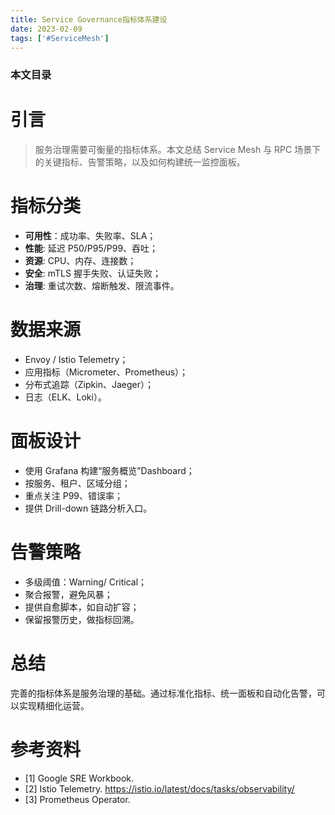 ```yaml
---
title: Service Governance指标体系建设
date: 2023-02-09
tags: ['#ServiceMesh']
---
```


### 本文目录
<!-- toc -->

# 引言
> 服务治理需要可衡量的指标体系。本文总结 Service Mesh 与 RPC 场景下的关键指标、告警策略，以及如何构建统一监控面板。

# 指标分类
- **可用性**：成功率、失败率、SLA；
- **性能**: 延迟 P50/P95/P99、吞吐；
- **资源**: CPU、内存、连接数；
- **安全**: mTLS 握手失败、认证失败；
- **治理**: 重试次数、熔断触发、限流事件。

# 数据来源
- Envoy / Istio Telemetry；
- 应用指标（Micrometer、Prometheus）；
- 分布式追踪（Zipkin、Jaeger）；
- 日志（ELK、Loki）。

# 面板设计
- 使用 Grafana 构建“服务概览”Dashboard；
- 按服务、租户、区域分组；
- 重点关注 P99、错误率；
- 提供 Drill-down 链路分析入口。

# 告警策略
- 多级阈值：Warning/ Critical；
- 聚合报警，避免风暴；
- 提供自愈脚本，如自动扩容；
- 保留报警历史，做指标回溯。

# 总结
完善的指标体系是服务治理的基础。通过标准化指标、统一面板和自动化告警，可以实现精细化运营。

# 参考资料
- [1] Google SRE Workbook.
- [2] Istio Telemetry. https://istio.io/latest/docs/tasks/observability/
- [3] Prometheus Operator.
